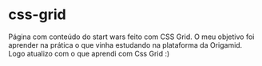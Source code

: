# css-grid
Página com conteúdo do start wars feito com CSS Grid. O meu objetivo foi aprender na prática o que vinha estudando na plataforma da Origamid. 
Logo atualizo com o que aprendi com Css Grid :) 
